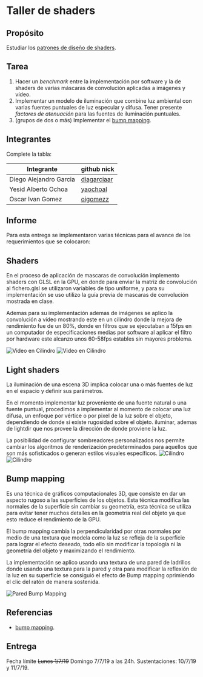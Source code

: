 
# Taller de shaders

## Propósito

Estudiar los [patrones de diseño de shaders](http://visualcomputing.github.io/Shaders/#/4).

## Tarea

1. Hacer un _benchmark_ entre la implementación por software y la de shaders de varias máscaras de convolución aplicadas a imágenes y vídeo.
2. Implementar un modelo de iluminación que combine luz ambiental con varias fuentes puntuales de luz especular y difusa. Tener presente _factores de atenuación_ para las fuentes de iluminación puntuales.
3. (grupos de dos o más) Implementar el [bump mapping](https://en.wikipedia.org/wiki/Bump_mapping).

## Integrantes

Complete la tabla:

|       Integrante      |                 github nick                   |
|-----------------------|-----------------------------------------------|
| Diego Alejandro Garcia| [diagarciaar](https://github.com/diagarciaar) |
| Yesid Alberto Ochoa   | [yaochoal](https://github.com/yaochoal)       |
| Oscar Ivan Gomez      | [oigomezz](https://github.com/oigomezz)       |

## Informe

Para esta entrega se implementaron varias técnicas para el avance de los requerimientos que se colocaron:

## Shaders
En el proceso de aplicación de mascaras de convolución implemento shaders con GLSL en la GPU, en donde para enviar la matriz de convolución al fichero.glsl se utilizaron variables de tipo uniforme, y para su implementación se uso utilizo la guía previa de mascaras de convolución mostrada en clase.


Ademas para su implementación ademas de imágenes se aplico la convolución a vídeo mostrando este en un cilindro donde la mejora de rendimiento fue de un 80%, donde en filtros que se ejecutaban a 15fps en un computador de especificaciones medias por software al aplicar el filtro por hardware este alcanzo unos 60-58fps estables sin mayores problema.

![Video en Cilindro](/Taller%204/img/textura11.png )
![Video en Cilindro](/Taller%204/img/textura1.png )
## Light shaders

La iluminación de una escena 3D implica colocar una o más fuentes de luz en el espacio y definir sus parámetros.

En el momento implementar luz proveniente de una fuente natural o una fuente puntual, procedimos a implementar al momento de colocar una luz difusa, un enfoque por vértice o por pixel de la luz sobre el objeto, dependiendo de donde si existe rugosidad sobre el objeto. iluminar, ademas de lightdir que nos provee la dirección de donde proviene la luz.

La posibilidad de configurar sombreadores personalizados nos permite cambiar los algoritmos de renderización predeterminados para aquellos que son más sofisticados o generan estilos visuales específicos.
![Cilindro](/Taller%204/img/textura22.png )
![Cilindro](/Taller%204/img/textura21.png )
## Bump mapping

Es una técnica de gráficos computacionales 3D, que consiste en dar un aspecto rugoso a las superficies de los objetos. Esta técnica modifica las normales de la superficie sin cambiar su geometría, esta técnica se utiliza para evitar tener muchos detalles en la geometría real del objeto ya que esto reduce el rendimiento de la GPU. 

El bump mapping cambia la perpendicularidad por otras normales por medio de una textura que modela como la luz se refleja de la superficie para lograr el efecto deseado, todo ello sin modificar la topología ni la geometría del objeto y maximizando el rendimiento.

La implementación se aplico usando una textura de una pared de ladrillos donde usando una textura para la pared y otra para modificar la reflexión de la luz en su superficie se consiguió el efecto de Bump mapping oprimiendo el clic del ratón de manera sostenida.

![Pared Bump Mapping](/Taller%204/img/textura3.png)
## Referencias
  * [bump mapping](https://docs.unity3d.com/es/current/Manual/StandardShaderMaterialParameterNormalMap.html).

## Entrega

Fecha límite ~~Lunes 1/7/19~~ Domingo 7/7/19 a las 24h. Sustentaciones: 10/7/19 y 11/7/19.

